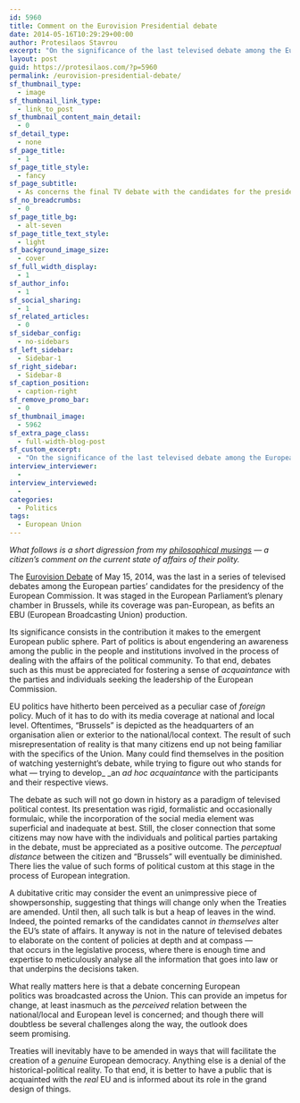 ```yaml
---
id: 5960
title: Comment on the Eurovision Presidential debate
date: 2014-05-16T10:29:29+00:00
author: Protesilaos Stavrou
excerpt: "On the significance of the last televised debate among the European parties' candidates for the presidency of the European Commission."
layout: post
guid: https://protesilaos.com/?p=5960
permalink: /eurovision-presidential-debate/
sf_thumbnail_type:
  - image
sf_thumbnail_link_type:
  - link_to_post
sf_thumbnail_content_main_detail:
  - 0
sf_detail_type:
  - none
sf_page_title:
  - 1
sf_page_title_style:
  - fancy
sf_page_subtitle:
  - As concerns the final TV debate with the candidates for the presidency of the European Commission
sf_no_breadcrumbs:
  - 0
sf_page_title_bg:
  - alt-seven
sf_page_title_text_style:
  - light
sf_background_image_size:
  - cover
sf_full_width_display:
  - 1
sf_author_info:
  - 1
sf_social_sharing:
  - 1
sf_related_articles:
  - 0
sf_sidebar_config:
  - no-sidebars
sf_left_sidebar:
  - Sidebar-1
sf_right_sidebar:
  - Sidebar-8
sf_caption_position:
  - caption-right
sf_remove_promo_bar:
  - 0
sf_thumbnail_image:
  - 5962
sf_extra_page_class:
  - full-width-blog-post
sf_custom_excerpt:
  - "On the significance of the last televised debate among the European parties' candidates for the presidency of the European Commission."
interview_interviewer:
  - 
interview_interviewed:
  - 
categories:
  - Politics
tags:
  - European Union
---
```

_What follows is a short digression from my [philosophical musings](https://protesilaos.com/category/blog/philosophy/ "Philosophy Archive") — a citizen&#8217;s comment on the current state of affairs of their polity._

The <a title="Eurovision debate" href="http://www.eurovisiondebate.tv" target="_blank">Eurovision Debate</a> of May 15, 2014, was the last in a series of televised debates among the European parties&#8217; candidates for the presidency of the European Commission. It was staged in the European Parliament&#8217;s plenary chamber in Brussels, while its coverage was pan-European, as befits an EBU (European Broadcasting Union) production.

Its significance consists in the contribution it makes to the emergent European public sphere. Part of politics is about engendering an awareness among the public in the people and institutions involved in the process of dealing with the affairs of the political community. To that end, debates such as this must be appreciated for fostering a sense of _acquaintance_ with the parties and individuals seeking the leadership of the European Commission.

EU politics have hitherto been perceived as a peculiar case of _foreign_ policy. Much of it has to do with its media coverage at national and local level. Oftentimes, &#8220;Brussels&#8221; is depicted as the headquarters of an organisation alien or exterior to the national/local context. The result of such misrepresentation of reality is that many citizens end up not being familiar with the specifics of the Union. Many could find themselves in the position of watching yesternight&#8217;s debate, while trying to figure out who stands for what — trying to develop_ _an _ad hoc acquaintance_ with the participants and their respective views.

The debate as such will not go down in history as a paradigm of televised political contest. Its presentation was rigid, formalistic and occasionally formulaic, while the incorporation of the social media element was superficial and inadequate at best. Still, the closer connection that some citizens may now have with the individuals and political parties partaking in the debate, must be appreciated as a positive outcome. The _perceptual distance_ between the citizen and &#8220;Brussels&#8221; will eventually be diminished. There lies the value of such forms of political custom at this stage in the process of European integration.

A dubitative critic may consider the event an unimpressive piece of showpersonship, suggesting that things will change only when the Treaties are amended. Until then, all such talk is but a heap of leaves in the wind. Indeed, the pointed remarks of the candidates cannot _in themselves_ alter the EU&#8217;s state of affairs. It anyway is not in the nature of televised debates to elaborate on the content of policies at depth and at compass — that occurs in the legislative process, where there is enough time and expertise to meticulously analyse all the information that goes into law or that underpins the decisions taken.

What really matters here is that a debate concerning European politics was broadcasted across the Union. This can provide an impetus for change, at least inasmuch as the _perceived_ relation between the national/local and European level is concerned; and though there will doubtless be several challenges along the way, the outlook does seem promising.

Treaties will inevitably have to be amended in ways that will facilitate the creation of a _genuine_ European democracy. Anything else is a denial of the historical-political reality. To that end, it is better to have a public that is acquainted with the _real_ EU and is informed about its role in the grand design of things.